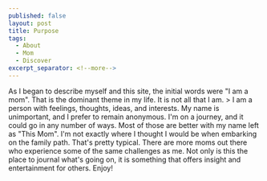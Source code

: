 ```yaml
---
published: false
layout: post
title: Purpose
tags:
  - About
  - Mom
  - Discover
excerpt_separator: <!--more-->
---
```

As I began to describe myself and this site, the initial words were "I am a mom". <!--more-->That is the dominant theme in my life. It is not all that I am. > I am a person with feelings, thoughts, ideas, and interests. My name is unimportant, and I prefer to remain anonymous. I'm on a journey, and it could go in any number of ways. Most of those are better with my name left as "This Mom".
I'm not exactly where I thought I would be when embarking on the family path. That's pretty typical. There are more moms out there who experience some of the same challenges as me. Not only is this the place to journal what's going on, it is something that offers insight and entertainment for others. Enjoy!
